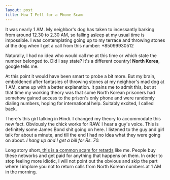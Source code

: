 ```yaml
---
layout: post
title: How I Fell for a Phone Scam
---
```

It was nearly 1 AM. My neighbor's dog has taken to incessantly barking from around 12.30 to 2.30 AM, so falling asleep at my usual time is impossible. I was contemplating going up to my terrace and throwing stones at the dog when I get a call from this number: +85099930512

Naturally, I had no idea who would call me at this time or which state the number belonged to. Did I say state? It's a different country! <strong >North Korea</strong>, google tells me.

At this point it would have been smart to probe a bit more. But my brain, emboldened after fantasies of throwing stones at my neighbor's mad dog at 1 AM, came up with a better explanation. It pains me to admit this, but at that time my working theory was that some North Korean prisoners had somehow gained access to the prison's only phone and were randomly dialing numbers, hoping for international help. Suitably excited, I called back.

There's this girl talking in Hindi. I changed my theory to accommodate this new fact. Obviously the chick works for RAW. I hear a guy's voice. This is definitely some James Bond shit going on here. I listened to the guy and girl talk for about a minute, and till the end I had no idea what they were going on about.<em > I hang up and I get a bill for Rs. 70.</em>

Long story short,<a href="http://www.the-scream.co.uk/forums/t30442.html" > this is a common scam for retards</a> like me. People buy these networks and get paid for anything that happens on them. In order to stop feeling more idiotic, I will not point out the obvious and skip the part where I implore you not to return calls from North Korean numbers at 1 AM in the morning.